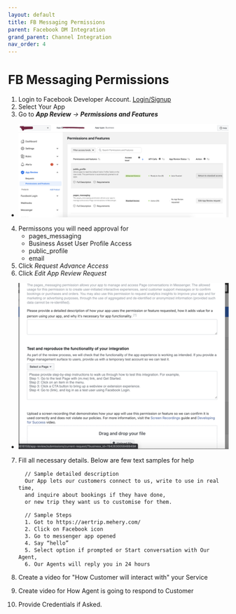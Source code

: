 ```yaml
---
layout: default
title: FB Messaging Permissions
parent: Facebook DM Integration
grand_parent: Channel Integration
nav_order: 4
---
```

# FB Messaging Permissions

1. Login to Facebook Developer Account. [Login/Signup](https://developer.facebook.com/)
2. Select Your App
3. Go to _**App Review** &#8594; **Permissions and Features**_
  - ![Perms](fb-perms-1.png)
4. Permissons you will need approval for 
    * pages_messaging
    * Business Asset User Profile Access
    * public_profile
    * email
5. Click _Request Advance Access_
6. Click _Edit App Review Request_
  - ![Perms](fb-perms-2.png)
7. Fill all necessary details. Below are few text samples for help
    
    ```text
      // Sample detailed description
      Our App lets our customers connect to us, write to use in real time,
      and inquire about bookings if they have done, 
      or new trip they want us to customise for them.
    ```
    
    ```text
      // Sample Steps
      1. Got to https://aertrip.mehery.com/
      2. Click on Facebook icon
      3. Go to messenger app opened 
      4. Say “hello”
      5. Select option if prompted or Start conversation with Our Agent, 
      6. Our Agents will reply you in 24 hours
    ```
8. Create a video for "How Customer will interact with" your Service
9. Create video for How Agent is going to respond to Customer
10. Provide Credentials if Asked.
